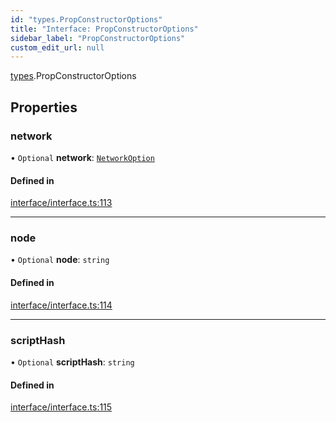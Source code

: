 ```yaml
---
id: "types.PropConstructorOptions"
title: "Interface: PropConstructorOptions"
sidebar_label: "PropConstructorOptions"
custom_edit_url: null
---
```


[types](../namespaces/types.md).PropConstructorOptions

## Properties

### network

• `Optional` **network**: [`NetworkOption`](../enums/types.NetworkOption.md)

#### Defined in

[interface/interface.ts:113](https://github.com/CityOfZion/isengard/blob/aaf6827/sdk/src/interface/interface.ts#L113)

___

### node

• `Optional` **node**: `string`

#### Defined in

[interface/interface.ts:114](https://github.com/CityOfZion/isengard/blob/aaf6827/sdk/src/interface/interface.ts#L114)

___

### scriptHash

• `Optional` **scriptHash**: `string`

#### Defined in

[interface/interface.ts:115](https://github.com/CityOfZion/isengard/blob/aaf6827/sdk/src/interface/interface.ts#L115)
